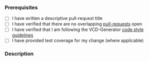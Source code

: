 ### Prerequisites

- [ ] I have written a descriptive pull-request title
- [ ] I have verified that there are no overlapping [pull-requests](https://github.com/RHEAGROUP/VCD-Generator/pulls) open
- [ ] I have verified that I am following the VCD-Generator [code style guidelines](https://raw.githubusercontent.com/RHEAGROUP/VCD-Generator/master/.github/CONTRIBUTING.md)
- [ ] I have provided test coverage for my change (where applicable)

### Description
<!-- A description of the changes proposed in the pull-request -->

<!-- Thanks for contributing to VCD-Generator! -->